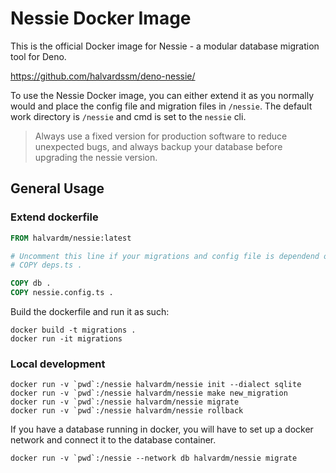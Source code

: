 # Nessie Docker Image

This is the official Docker image for Nessie - a modular database migration tool
for Deno.

https://github.com/halvardssm/deno-nessie/

To use the Nessie Docker image, you can either extend it as you normally would
and place the config file and migration files in `/nessie`. The default work
directory is `/nessie` and cmd is set to the `nessie` cli.

> Always use a fixed version for production software to reduce unexpected bugs,
> and always backup your database before upgrading the nessie version.

## General Usage

### Extend dockerfile

```Dockerfile
FROM halvardm/nessie:latest

# Uncomment this line if your migrations and config file is dependend on a deps.ts file and copy in other dependencies
# COPY deps.ts .

COPY db .
COPY nessie.config.ts .
```

Build the dockerfile and run it as such:

```shell
docker build -t migrations .
docker run -it migrations
```

### Local development

```shell
docker run -v `pwd`:/nessie halvardm/nessie init --dialect sqlite
docker run -v `pwd`:/nessie halvardm/nessie make new_migration
docker run -v `pwd`:/nessie halvardm/nessie migrate
docker run -v `pwd`:/nessie halvardm/nessie rollback
```

If you have a database running in docker, you will have to set up a docker
network and connect it to the database container.

```shell
docker run -v `pwd`:/nessie --network db halvardm/nessie migrate
```
